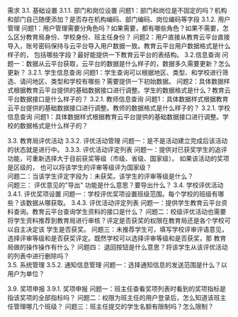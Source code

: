 需求
3.1.	基础设置
    3.1.1.	部门和岗位设置
        问题1：部门和岗位是不固定的吗？机构和部门自己随便添加？是否存在机构编码、部门编码、岗位编码等字段
    3.1.2.	用户管理
        问题1：用户管理需要分角色吗？如果需要，都有哪些角色？如果不需要，怎么区分教育局身份、学校身份、班主任身份？
        问题2：用户直接从教育云平台直接导入，账号密码保持与云平台导入用户数据一致。教育云平台用户数据格式是什么样子的，
    包括哪些字段？最好能提供一下教育云平台的表结构。
3.2.信息查询
       问题一：数据从云平台获取，云平台的数据是什么样子的，数据多久需要更新？怎么更新？
    3.2.1.	学生信息查询
       问题1：学生查询可以根据地区、类型、和学校进行筛选、请问地区、类型和学校有哪些？需要提供一下初始数据。
       问题2：具体数据样式根据教育云平台提供的基础数据接口进行调整。学生的数据格式是什么？教育云平台数据接口是什么样子的？
     3.2.1.	教师信息查询 
        问题1：具体数据样式根据教育云平台提供的基础数据接口进行调整。教师的数据格式是什么样子的？
       3.2.1.	学校信息查询 
        问题1：具体数据样式根据教育云平台提供的基础数据接口进行调整。学校的数据格式是什么样子的？  

3.3.	教育局评优活动
3.3.2.	评优活动管理
        问题一：是不是活动建立完成后该活动的状态就是进行中。
3.3.3.	评优活动评定列表
    	问题一：提供对已获奖学生的追评功能，可重新选择大于目前获奖等级（市级、省级、国家级）。 如果该活动的奖项是区级的，
    	也可以将该学生的评审等级评为国家级？     
    	问题二：当该学生评定字段为：未获奖。该学生的评审等级是什么？  
        问题三： 评优意见的"导出" 功能是什么意思？要导出什么？
3.4.	学校评优活动
3.4.1.	评优奖项设置
        问题一：学校评优奖项设置班级范围。每个学校的班级有哪些？该数据从哪获取。
3.4.3.	评优活动评定列表
        问题一：提供学生教育云平台资料查询。教育云平台查询学生资料的接口是什么？
        问题二：校级评优活动也需要将学生资料推荐到教育局进行审核？评定是否获奖的权限在教育局还是各个学校可以自主决定该
        学生是否获奖。
        问题三：未推荐学生可，填写学校评审评语意见，选择评审等级和是否获奖评定。既然学校可以选择评审等级和是否获奖，那
        教育局做的操作操作有什么？
        问题四： 退回按钮是什么意思？将该学生从该评优活动的列表中进行删除吗？  
3.5.	系统管理
3.5.2.	通知信息管理
         问题一：选择通知信息的发送范围是什么？以用户为单位？
         
3.9.	奖项申报
3.9.1.	奖项申报
        问题一：班主任查看奖项列表时看到的奖项指标是指该奖项的全部指标吗？
        问题二：权限为班主任的用户登录后，怎么知道该班主任管理哪几个班级？
        问题三：班主任提交的学生名额有限制吗？怎么限制？
